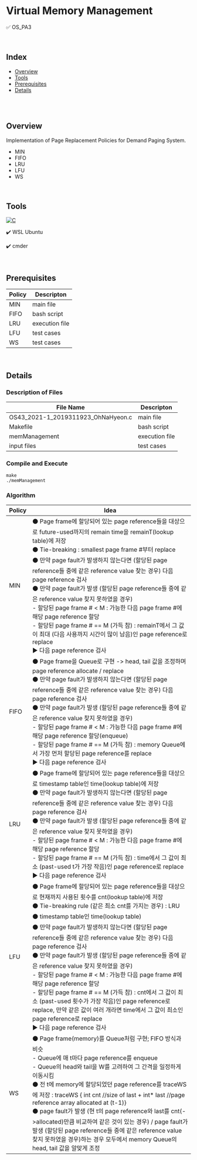 # Virtual Memory Management
✅ OS_PA3

<br>

## Index
+ [Overview](#ov)
+ [Tools](#with)
+ [Prerequisites](#pre)
+ [Details](#details)

<br><br>

## Overview <a name = "ov"></a>
Implementation of Page Replacement Policies for Demand Paging System.
- MIN
- FIFO
- LRU
- LFU
- WS


<br>

## Tools <a name = "with"></a>

<a href="https://github.com/search?q=user%3ADenverCoder1+is%3Arepo+language%3Ac"><img alt="C" src="https://img.shields.io/badge/C-2370ED.svg?logo=c&logoColor=white"></a>

✔️ WSL Ubuntu

✔️ cmder


<br>

## Prerequisites <a name = "pre"></a>

|Policy|Descripton|
|------|---|
|MIN|main file|
|FIFO|bash script|
|LRU|execution file|
|LFU|test cases|
|WS|test cases|

<br>

## Details <a name = "details"></a>

### Description of Files

|File Name|Descripton|
|------|---|
|OS43_2021-1_2019311923_OhNaHyeon.c|main file|
|Makefile|bash script|
|memManagement|execution file|
|input files|test cases|

### Compile and Execute

```
make
./memManagement
```

### Algorithm

|Policy|Idea|
|------|---|
|MIN| ⚫ Page frame에 할당되어 있는 page reference들을 대상으로 future-used까지의 remain time을 remainT(lookup table)에 저장 <br> ⚫ Tie-breaking : smallest page frame #부터 replace <br>⚫ 만약 page fault가 발생하지 않는다면 (할당된 page reference들 중에 같은 reference value 찾는 경우) 다음 page reference 검사<br>⚫ 만약 page fault가 발생 (할당된 page reference들 중에 같은 reference value 찾지 못하였을 경우) <br>  - 할당된 page frame # < M : 가능한 다음 page frame #에 해당 page reference 할당 <br>  - 할당된 page frame # == M (가득 참) : remainT에서 그 값이 최대 (다음 사용까지 시간이 많이 남음)인 page reference로 replace <br> ▶️ 다음 page reference 검사|
|FIFO| ⚫ Page frame을 Queue로 구현 -> head, tail 값을 조정하며 page reference allocate / replace<br>  ⚫ 만약 page fault가 발생하지 않는다면 (할당된 page reference들 중에 같은 reference value 찾는 경우) 다음 page reference 검사<br> ⚫ 만약 page fault가 발생 (할당된 page reference들 중에 같은 reference value 찾지 못하였을 경우) <br>  - 할당된 page frame # < M : 가능한 다음 page frame #에 해당 page reference 할당(enqueue) <br>  - 할당된 page frame # == M (가득 참) : memory Queue에서 가장 먼저 할당된 page reference를 replace<br> ▶️ 다음 page reference 검사|
|LRU| ⚫ Page frame에 할당되어 있는 page reference들을 대상으로 timestamp table인 time(lookup table)에 저장<br> ⚫ 만약 page fault가 발생하지 않는다면 (할당된 page reference들 중에 같은 reference value 찾는 경우) 다음 page reference 검사<br> ⚫ 만약 page fault가 발생 (할당된 page reference들 중에 같은 reference value 찾지 못하였을 경우) <br>- 할당된 page frame # < M : 가능한 다음 page frame #에 해당 page reference 할당<br>- 할당된 page frame # == M (가득 참) : time에서 그 값이 최소 (past-used t가 가장 작음)인 page reference로 replace<br> ▶️ 다음 page reference 검사|
|LFU| ⚫ Page frame에 할당되어 있는 page reference들을 대상으로 현재까지 사용된 횟수를 cnt(lookup table)에 저장<br> ⚫ Tie-breaking rule (같은 최소 cnt를 가지는 경우) : LRU<br> ⚫ timestamp table인 time(lookup table)<br> ⚫ 만약 page fault가 발생하지 않는다면 (할당된 page reference들 중에 같은 reference value 찾는 경우) 다음 page reference 검사<br> ⚫ 만약 page fault가 발생 (할당된 page reference들 중에 같은 reference value 찾지 못하였을 경우)<br>- 할당된 page frame # < M : 가능한 다음 page frame #에 해당 page reference 할당<br>- 할당된 page frame # == M (가득 참) : cnt에서 그 값이 최소 (past-used 횟수가 가장 작음)인 page reference로 replace, 만약 같은 값이 여러 개라면 time에서 그 값이 최소인 page reference로 replace<br> ▶️ 다음 page reference 검사|
|WS| ⚫ Page frame(memory)를 Queue처럼 구현; FIFO 방식과 비슷<br>- Queue에 매 t마다 page reference를 enqueue<br>- Queue의 head와 tail을 W를 고려하여 그 간격을 일정하게 이동시킴<br> ⚫ 전 t에 memory에 할당되었던 page reference를 traceWS에 저장 : traceWS { int cnt //size of last + int* last //page reference array allocated at (t-1)} <br> ⚫ page fault가 발생 (현 t의 page reference와 last를 cnt(->allocated)만큼 비교하여 같은 것이 있는 경우) / page fault가 발생 (할당된 page reference들 중에 같은 reference value 찾지 못하였을 경우)하는 경우 모두에서 memory Queue의 head, tail 값을 알맞게 조정|
